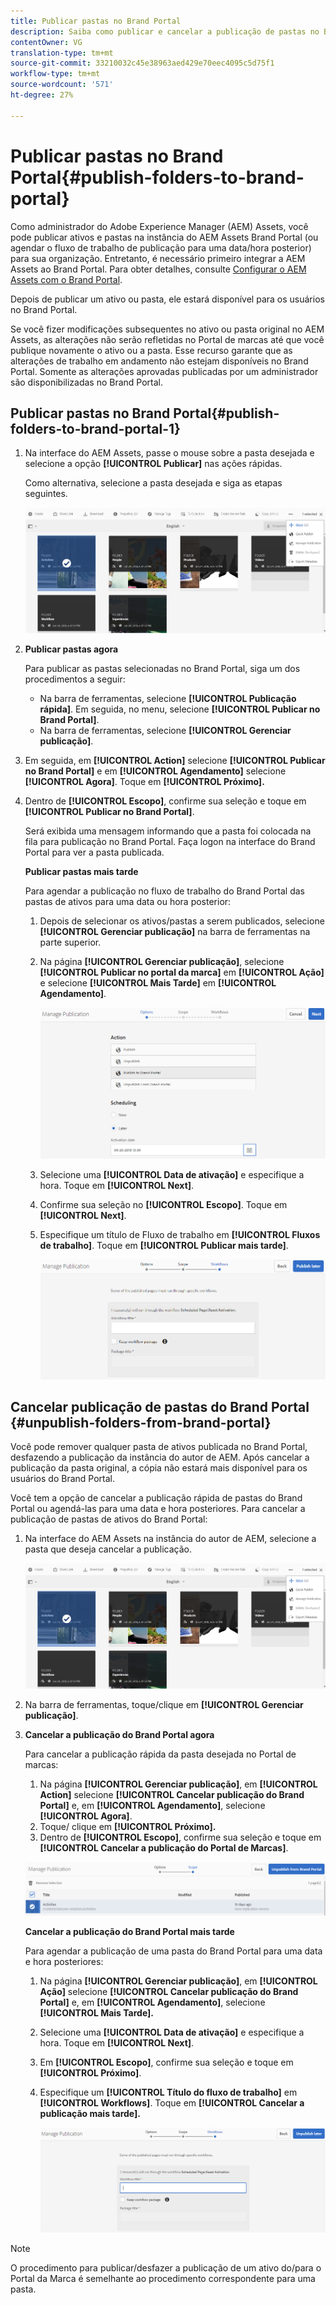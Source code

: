 ```yaml
---
title: Publicar pastas no Brand Portal
description: Saiba como publicar e cancelar a publicação de pastas no Brand Portal.
contentOwner: VG
translation-type: tm+mt
source-git-commit: 33210032c45e38963aed429e70eec4095c5d75f1
workflow-type: tm+mt
source-wordcount: '571'
ht-degree: 27%

---
```



# Publicar pastas no Brand Portal{#publish-folders-to-brand-portal}

Como administrador do Adobe Experience Manager (AEM) Assets, você pode publicar ativos e pastas na instância do AEM Assets Brand Portal (ou agendar o fluxo de trabalho de publicação para uma data/hora posterior) para sua organização. Entretanto, é necessário primeiro integrar a AEM Assets ao Brand Portal. Para obter detalhes, consulte [Configurar o AEM Assets com o Brand Portal](configure-aem-assets-with-brand-portal.md).

Depois de publicar um ativo ou pasta, ele estará disponível para os usuários no Brand Portal.

Se você fizer modificações subsequentes no ativo ou pasta original no AEM Assets, as alterações não serão refletidas no Portal de marcas até que você publique novamente o ativo ou a pasta. Esse recurso garante que as alterações de trabalho em andamento não estejam disponíveis no Brand Portal. Somente as alterações aprovadas publicadas por um administrador são disponibilizadas no Brand Portal.

## Publicar pastas no Brand Portal{#publish-folders-to-brand-portal-1}

1. Na interface do AEM Assets, passe o mouse sobre a pasta desejada e selecione a opção **[!UICONTROL Publicar]** nas ações rápidas.

   Como alternativa, selecione a pasta desejada e siga as etapas seguintes.

   ![publish2bp](assets/publish2bp.png)

2. **Publicar pastas agora**

   Para publicar as pastas selecionadas no Brand Portal, siga um dos procedimentos a seguir:

   * Na barra de ferramentas, selecione **[!UICONTROL Publicação rápida]**. Em seguida, no menu, selecione **[!UICONTROL Publicar no Brand Portal]**.
   * Na barra de ferramentas, selecione **[!UICONTROL Gerenciar publicação]**.

3. Em seguida, em **[!UICONTROL Action]** selecione **[!UICONTROL Publicar no Brand Portal]** e em **[!UICONTROL Agendamento]** selecione **[!UICONTROL Agora]**. Toque em **[!UICONTROL Próximo].**
4. Dentro de **[!UICONTROL Escopo]**, confirme sua seleção e toque em **[!UICONTROL Publicar no Brand Portal]**.

   Será exibida uma mensagem informando que a pasta foi colocada na fila para publicação no Brand Portal. Faça logon na interface do Brand Portal para ver a pasta publicada.

   **Publicar pastas mais tarde**

   Para agendar a publicação no fluxo de trabalho do Brand Portal das pastas de ativos para uma data ou hora posterior:

   1. Depois de selecionar os ativos/pastas a serem publicados, selecione **[!UICONTROL Gerenciar publicação]** na barra de ferramentas na parte superior.
   2. Na página **[!UICONTROL Gerenciar publicação]**, selecione **[!UICONTROL Publicar no portal da marca]** em **[!UICONTROL Ação]** e selecione **[!UICONTROL Mais Tarde]** em **[!UICONTROL Agendamento]**.

      ![publishlaterbp](assets/publishlaterbp.png)

   3. Selecione uma **[!UICONTROL Data de ativação]** e especifique a hora. Toque em **[!UICONTROL Next]**.
   4. Confirme sua seleção no **[!UICONTROL Escopo]**. Toque em **[!UICONTROL Next]**.
   5. Especifique um título de Fluxo de trabalho em **[!UICONTROL Fluxos de trabalho]**. Toque em **[!UICONTROL Publicar mais tarde]**.

      ![manageschedulepub](assets/manageschedulepub.png)

## Cancelar publicação de pastas do Brand Portal {#unpublish-folders-from-brand-portal}

Você pode remover qualquer pasta de ativos publicada no Brand Portal, desfazendo a publicação da instância do autor de AEM. Após cancelar a publicação da pasta original, a cópia não estará mais disponível para os usuários do Brand Portal.

Você tem a opção de cancelar a publicação rápida de pastas do Brand Portal ou agendá-las para uma data e hora posteriores. Para cancelar a publicação de pastas de ativos do Brand Portal:

1. Na interface do AEM Assets na instância do autor de AEM, selecione a pasta que deseja cancelar a publicação.

   ![publish2bp-1](assets/publish2bp-1.png)

2. Na barra de ferramentas, toque/clique em **[!UICONTROL Gerenciar publicação]**.

3. **Cancelar a publicação do Brand Portal agora**

   Para cancelar a publicação rápida da pasta desejada no Portal de marcas:

   1. Na página **[!UICONTROL Gerenciar publicação]**, em **[!UICONTROL Action]** selecione **[!UICONTROL Cancelar publicação do Brand Portal]** e, em **[!UICONTROL Agendamento]**, selecione **[!UICONTROL Agora]**.
   2. Toque/ clique em **[!UICONTROL Próximo].**
   3. Dentro de **[!UICONTROL Escopo]**, confirme sua seleção e toque em **[!UICONTROL Cancelar a publicação do Portal de Marcas]**.

   ![confirm-unpublish](assets/confirm-unpublish.png)

   **Cancelar a publicação do Brand Portal mais tarde**

   Para agendar a publicação de uma pasta do Brand Portal para uma data e hora posteriores:

   1. Na página **[!UICONTROL Gerenciar publicação]**, em **[!UICONTROL Ação]** selecione **[!UICONTROL Cancelar publicação do Brand Portal]** e, em **[!UICONTROL Agendamento]**, selecione **[!UICONTROL Mais Tarde].**
   2. Selecione uma **[!UICONTROL Data de ativação]** e especifique a hora. Toque em **[!UICONTROL Next]**.
   3. Em **[!UICONTROL Escopo]**, confirme sua seleção e toque em **[!UICONTROL Próximo]**.
   4. Especifique um **[!UICONTROL Título do fluxo de trabalho]** em **[!UICONTROL Workflows]**. Toque em **[!UICONTROL Cancelar a publicação mais tarde].**

      ![unpublishworkflows](assets/unpublishworkflows.png)


>[!NOTE]
>
>O procedimento para publicar/desfazer a publicação de um ativo do/para o Portal da Marca é semelhante ao procedimento correspondente para uma pasta.
